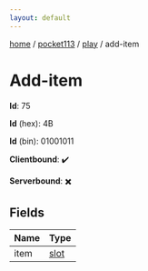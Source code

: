 ```yaml
---
layout: default
---
```


[home](/)  /  [pocket113](/protocol/pocket113)  /  [play](/protocol/pocket113/play)  /  add-item

# Add-item

**Id**: 75

**Id** (hex): 4B

**Id** (bin): 01001011

**Clientbound**: ✔️

**Serverbound**: ✖️

## Fields

Name | Type
---|---
item | [slot](/protocol/pocket113/types/slot)


